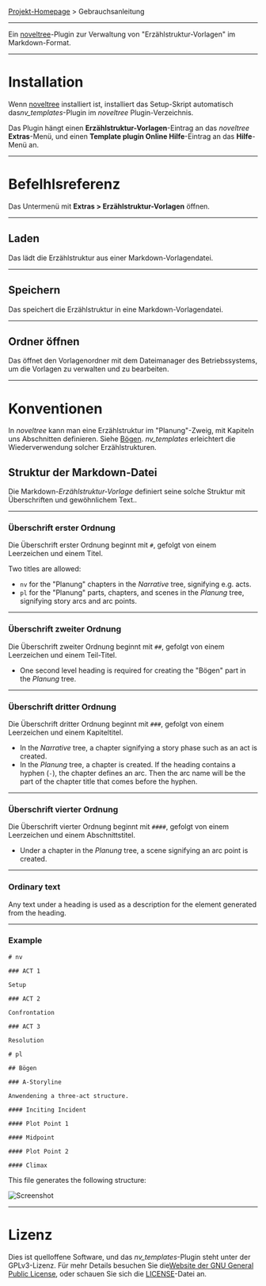 [Projekt-Homepage](https://github.com/peter88213/nv_templates) > Gebrauchsanleitung

--- 

Ein [noveltree](https://github.com/peter88213/noveltree/)-Plugin zur Verwaltung von "Erzählstruktur-Vorlagen" im Markdown-Format. 

---

# Installation

Wenn [noveltree](https://github.com/peter88213/noveltree/) installiert ist, installiert das Setup-Skript automatisch das*nv_templates*-Plugin im *noveltree* Plugin-Verzeichnis.

Das Plugin hängt einen **Erzählstruktur-Vorlagen**-Eintrag an das *noveltree* **Extras**-Menü, und einen **Template plugin Online Hilfe**-Eintrag an das **Hilfe**-Menü an. 

---

# Befelhlsreferenz

Das Untermenü mit **Extras > Erzählstruktur-Vorlagen** öffnen.

---

## Laden

Das lädt die Erzählstruktur aus einer Markdown-Vorlagendatei.

---

## Speichern

Das speichert die Erzählstruktur in eine Markdown-Vorlagendatei.

---

## Ordner öffnen

Das öffnet den Vorlagenordner mit dem Dateimanager des Betriebssystems, um die Vorlagen zu verwalten und zu bearbeiten.

---

# Konventionen

In *noveltree* kann man eine Erzählstruktur im "Planung"-Zweig, mit Kapiteln uns Abschnitten definieren. Siehe [Bögen](https://github.com/peter88213/noveltree/de/help/arcs). *nv_templates* erleichtert die Wiederverwendung solcher Erzählstrukturen.

## Struktur der Markdown-Datei

Die Markdown-*Erzählstruktur-Vorlage* definiert seine solche Struktur mit Überschriften und gewöhnlichem Text..

---

### Überschrift erster Ordnung

Die Überschrift erster Ordnung beginnt mit `#`, gefolgt von einem Leerzeichen und einem Titel. 

Two titles are allowed:
- `nv` for the "Planung" chapters in the *Narrative* tree, signifying e.g. acts.
- `pl` for the "Planung" parts, chapters, and scenes in the *Planung* tree, signifying story arcs and arc points.

---

### Überschrift zweiter Ordnung

Die Überschrift zweiter Ordnung beginnt mit  `##`, gefolgt von einem Leerzeichen und einem Teil-Titel.  

- One second level heading is required for creating the "Bögen" part in the *Planung* tree.

---

### Überschrift dritter Ordnung

Die Überschrift dritter Ordnung beginnt mit `###`, gefolgt von einem Leerzeichen und einem Kapiteltitel. 

- In the *Narrative* tree, a chapter signifying a story phase such as an act is created. 
- In the *Planung* tree, a chapter is created. If the heading contains a hyphen (`-`), the chapter defines an arc. Then the arc name will be the part of the chapter title that comes before the hyphen.

---

### Überschrift vierter Ordnung

Die Überschrift vierter Ordnung beginnt mit `####`, gefolgt von einem Leerzeichen und einem Abschnittstitel. 

- Under a chapter in the *Planung* tree, a scene signifying an arc point is created.

---

### Ordinary text

Any text under a heading is used as a description for the element generated from the heading.

---

### Example

```
# nv

### ACT 1

Setup

### ACT 2

Confrontation

### ACT 3

Resolution

# pl

## Bögen

### A-Storyline

Anwendening a three-act structure.

#### Inciting Incident

#### Plot Point 1

#### Midpoint

#### Plot Point 2

#### Climax

```

This file generates the following structure:

![Screenshot](Screenshots/structure01.png)

---

# Lizenz

Dies ist quelloffene Software, und das *nv_templates*-Plugin steht unter der GPLv3-Lizenz. Für mehr Details besuchen Sie die[Website der GNU General Public License](https://www.gnu.org/licenses/gpl-3.0.de.html), oder schauen Sie sich die [LICENSE](https://github.com/peter88213/nv_templates/blob/main/LICENSE)-Datei an.
